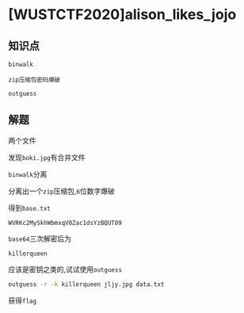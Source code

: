# [WUSTCTF2020]alison_likes_jojo

## 知识点

`binwalk`

`zip压缩包密码爆破`

`outguess`

## 解题

两个文件

发现`boki.jpg`有合并文件

`binwalk`分离

分离出一个`zip`压缩包,`6`位数字爆破

得到`base.txt`

```
WVRKc2MySkhWbmxqV0Zac1dsYzBQUT09
```

`base64`三次解密后为

`killerqueen`

应该是密钥之类的,试试使用`outguess`

```bash
outguess -r -k killerqueen jljy.jpg data.txt
```

获得`flag`
